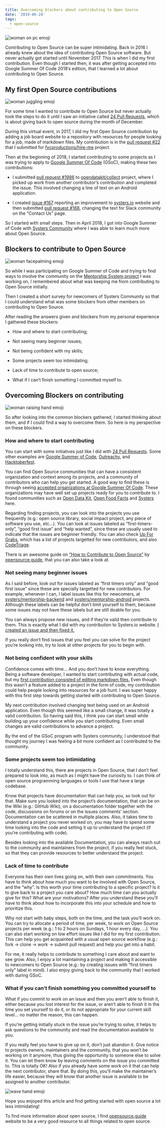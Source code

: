```yaml
---
title: Overcoming blockers about contributing to Open Source
date: '2019-06-24'
tags:
  - open-source
---
```


![woman on pc emoji](https://user-images.githubusercontent.com/11148726/59983786-959eb380-961b-11e9-853e-9ea4f4a2573d.png)

Contributing to Open Source can be super intimidating. Back in 2016 I already knew about the idea of contributing Open Source software. But never actually got started until November 2017. This is when I did my first contribution. Even though I started then, it was after getting accepted into Google Summer Of Code 2018’s edition, that I learned a lot about contributing to Open Source.

## My first Open Source contributions

![woman juggling emoji](https://user-images.githubusercontent.com/11148726/59983891-47d67b00-961c-11e9-85cd-cb9dca5808f3.png)

For some time I wanted to contribute to Open Source but never actually took the steps to do it until I saw an initiative called [24 Pull Requests](https://24pullrequests.com/), which is about giving back to open source during the month of December.

During this virtual event, in 2017, I did my first Open Source contribution by adding a job board website to a repository with resources for people looking for a job, made of markdown files. My contribution is in the [pull request #22](https://github.com/fvcproductions/hire-me/pull/9) that I submitted for [fvcproductions/hire-me](https://github.com/fvcproductions/hire-me) project.

Then at the beginning of 2018, I started contributing to some projects as I was trying to apply to [Google Summer Of Code](https://summerofcode.withgoogle.com/) (GSoC), making these two contributions:

* I submitted [pull request #1986](https://github.com/opendatakit/collect/pull/1986) to [opendatakit/collect](https://github.com/opendatakit/collect) project, where I picked up work from another contributor’s contribution and completed the issue. This involved changing a line of text on an Android application.

* I created [issue #167](https://github.com/systers/systers.github.io/issues/167) reporting an improvement to [systers.io](http://systers.io) website and then submitted [pull request #168](https://github.com/systers/systers.github.io/pull/168), changing the text for Slack community on the “Contact Us” page.

So I started with small steps. Then in April 2018, I got into Google Summer of Code with [Systers Community](https://github.com/systers) where I was able to learn much more about Open Source.

## Blockers to contribute to Open Source

![woman facepalming emoji](https://user-images.githubusercontent.com/11148726/59983797-9cc5c180-961b-11e9-9992-3d07f122d8fe.png)

So while I was participating on Google Summer of Code and trying to find ways to involve the community on the [Mentorship System project](https://summerofcode.withgoogle.com/archive/2018/projects/6592097335377920/) I was working on, I remembered about what was keeping me from contributing to Open Source initially.

Then I created a short survey for newcomers of Systers Community so that I could understand what was some blockers from other members on contributing to Open Source.

After reading the answers given and blockers from my personal experience I gathered these blockers:

* How and where to start contributing;

* Not seeing many beginner issues;

* Not being confident with my skills;

* Some projects seem too intimidating;

* Lack of time to contribute to open source;

* What if I can’t finish something I committed myself to.

## Overcoming Blockers on contributing

![woman raising hand emoji](https://user-images.githubusercontent.com/11148726/59983801-9f281b80-961b-11e9-9261-e371c2060bba.png)

So after looking into the common blockers gathered, I started thinking about them, and if I could find a way to overcome them. So here is my perspective on these blockers.

### How and where to start contributing

You can start with some initiatives just like I did with [24 Pull Requests](https://24pullrequests.com/). Some other examples are [Google Summer of Code](https://summerofcode.withgoogle.com/), [Outreachy](https://www.outreachy.org/), and [Hacktoberfest](https://hacktoberfest.digitalocean.com/).

You can find Open Source communities that can have a consistent organization and context among its projects, and a community of contributors who can help you get started. A good way to find these is through seeing [accepted organizations at Google Summer Of Code](https://summerofcode.withgoogle.com/organizations/). These organizations may have well set up projects ready for you to contribute to. I found communities such as [Open Data Kit](https://github.com/opendatakit/), [Open Food Facts](https://github.com/openfoodfacts) and [Systers](https://github.com/systers) here.

Regarding finding projects, you can look into the projects you use frequently (e.g.: open source library, social impact project, any piece of software you use, etc…). You can look at issues labeled as “first-timers-only”, “good first issue” and “help wanted”, since these are usually used to indicate that the issues are beginner friendly. You can also check [Up For Grabs](https://up-for-grabs.net), which has a list of projects targetted for new contributors, and also [CodeTriage](https://www.codetriage.com/).

There is an awesome guide on [“How to Contribute to Open Source”](https://opensource.guide/how-to-contribute/) by [opensource.guide](https://opensource.guide/), that you can also take a look at.

### Not seeing many beginner issues

As I said before, look out for issues labeled as “first timers only” and “good first issue” since these are specially targetted for new contributors. For example, whenever I can, I label issues like this for newcomers, at [systers/mentorship-backend](https://github.com/systers/mentorship-backend/issues?q=is%3Aissue+is%3Aopen+label%3A%22First+Timers+Only%22) and [systers/mentorship-android](https://github.com/systers/mentorship-android/issues?q=is%3Aissue+is%3Aopen+label%3A%22First+Timers+Only%22) projects. Although these labels can be helpful don’t limit yourself to them, because some issues may not have these labels but are still doable for you.

You can always propose new issues, and if they’re valid then contribute to them. This is exactly what I did with my contribution to Systers.io website. [I created an issue and then fixed it.](https://github.com/systers/systers.github.io/issues/167)

If you really don’t find issues that you feel you can solve for the project you’re looking into, try to look at other projects for you to begin with.

### Not being confident with your skills

Confidence comes with time… And you don’t have to know everything. Being a software developer, I wanted to start contributing with actual code, but my [first contribution consisted of editing markdown files.](https://github.com/fvcproductions/hire-me/pull/9) Even though this wasn’t a feature added to a project in the form of code, my contribution could help people looking into resources for a job hunt. I was super happy with this first step towards getting started with contributing to Open Source.

My next contribution involved changing text being used on an Android application. Even though this seemed like a small change, it was totally a valid contribution. So having said this, I think you can start small while building up your confidence while you start contributing. Even small changes are valid contributions to advance a project.

By the end of the GSoC program with Systers community, I understood that thought my journey I was feeling a bit more confident as I contributed to the community.

### Some projects seem too intimidating

I totally understand this, there are projects in Open Source, that I don’t feel prepared to look into, as much as I might have the curiosity to. I can think of open source programming languages or tools I use that have a large codebase.

Know that projects have documentation that can help you, so look out for that. Make sure you looked into the project’s documentation, that can be on the Wiki (e.g.: GitHub Wiki), on a documentation folder together with the code, discussions on forums or on the issues comments’ section. Documentation can be scattered in multiple places. Also, it takes time to understand a project you never worked on, you may have to spend some time looking into the code and setting it up to understand the project (if you’re contributing with code).

Besides looking into the available Documentation, you can always reach out to the community and maintainers from the project, if you really feel stuck, so that they can provide resources to better understand the project.

### Lack of time to contribute

Everyone has their own lives going on, with their own commitments. You have to think about how much you want to be involved with Open Source, and the “why”. Is this worth your time contributing to a specific project? Is it to give back to a project you care about? How much time can you actually give for this? What are your motivations? After you understand these you’ll have to think about how to incorporate this into your schedule and how to prioritize this.

Why not start with baby steps, both on the time, and the task you’ll work on. You can try to allocate a period of time, per week, to work on Open Source projects per week (e.g.: 1 to 2 hours on Sundays, 1 hour every day, …). You can also start working on low effort issues like I did for my first contribution. This can help you get acquainted with a usual open source workflow (e.g.: fork -> clone -> work -> submit pull request) and help you get into a habit.

For me, it really helps to contribute to something I care about and want to see grow. Also, I enjoy a lot maintaining a project and making it accessible to newcomers to Open Source (e.g.: by creating issues with “first timers only” label in mind). I also enjoy giving back to the community that I worked with during GSoC.

### What if you can’t finish something you committed yourself to

What if you commit to work on an issue and then you aren’t able to finish it, either because you lost interest for the issue, or aren’t able to finish it in the time you set yourself to do it, or its not appropriate for your current skill level… no matter the reason, this can happen.

If you’re getting initially stuck in the issue you’re trying to solve, it helps to ask questions to the community and read the documentation available to you.

If you really feel you have to give up on it, don’t just abandon it. Give notice to projects owners, maintainers and the community, that you won’t be working on it anymore, thus giving the opportunity to someone else to solve it. You can let them know by leaving comments on the issue you committed to. This is totally OK! Also if you already have some work on it that can help the next contributor, share that. By doing this, you’ll make the maintainer’s life easier, because they will know that another issue is available to be assigned to another contributor.

![wave hand emoji](https://user-images.githubusercontent.com/11148726/59983804-a51dfc80-961b-11e9-944f-83d3a11c9006.png)

Hope you enjoyed this article and find getting started with open source a lot less intimidating!

To find more information about open source, I find [opensource.guide](https://opensource.guide/) website to be a very good resource to all things related to open source.
